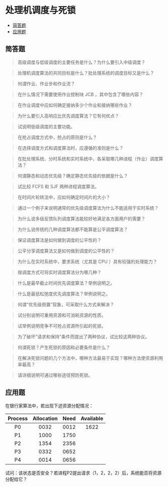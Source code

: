 # 处理机调度与死锁

* [简答题](#简答题)
* [应用题](#应用题)

## 简答题

> 高级调度与低级调度的主要任务是什么？为什么要引入中级调度？



> 处理机调度算法的共同目标是什么？批处理系统的调度目标又是什么？



> 何谓作业、作业步和作业流？



> 在什么情况下需要使用作业控制块 JCB ，其中包含了哪些内容？



> 在作业调度中应如何确定接纳多少个作业和接纳哪些作业？



> 为什么要引入高响应比优先调度算法？它有何优点？



> 试说明低级调度的主要功能。



> 在抢占调度方式中，抢占的原则是什么？



> 在选择调度方式和调度算法时，应遵循的准则是什么？



> 在批处理系统、分时系统和实时系统中，各采取哪几种进程（作业）调度算法？



> 何谓静态和动态优先级？确定静态优先级的依据是什么？



> 试比较 FCFS 和 SJF 两种进程调度算法。



> 在时间片轮转法中，应如何确定时间片的大小？



> 通过一个例子来说明通常的优先级调度算法为什么不能适用于实时系统？



> 为什么说多级反馈队列调度算法能较好地满足各方面用户的需要？



> 为什么说传统的几种调度算法都不能算是公平调度算法？



> 保证调度算法是如何做到调度的公平性的？



> 公平分享调度算法又是如何做到调度的公平性的？



> 为什么在实时系统中，要求系统（尤其是 CPU ）具有较强的处理能力？



> 按调度方式可将实时调度算法分为哪几种？



> 什么是最早截止时间优先调度算法？举例说明之。



> 什么是最低松弛度优先调度算法？举例说明之。



> 何谓“优先级倒置”现象，可采取什么方式来解决？



> 试分别说明可重用资源和可消耗资源的性质。



> 试举例说明竞争不可抢占资源所引起的死锁。



> 为了破坏“请求和保持”条件而提出了两种协议，试比较这两种协议。



> 何谓死锁？产生死锁的原因和必要条件是什么？



> 在解决死锁问题的几个方法中，哪种方法最易于实现？哪种方法使资源利用率最高？



> 请详细说明可通过哪些途径预防死锁。



## 应用题

在银行家算法中，若出现下述资源分配情况：

| Process | Allocation | Need | Available |
| :-----: | :--------: | :--: | :-------: |
|   P0    |    0032    | 0012 |   1622    |
|   P1    |    1000    | 1750 |           |
|   P2    |    1354    | 2356 |           |
|   P3    |    0332    | 0652 |           |
|   P4    |    0014    | 0656 |           |

试问：该状态是否安全？若进程P2提出请求（1，2，2，2）后，系统能否将资源分配给它？